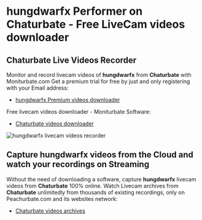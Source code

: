 # hungdwarfx Performer on Chaturbate - Free LiveCam videos downloader

## Chaturbate Live Videos Recorder

Monitor and record livecam videos of **hungdwarfx** from **Chaturbate** with Moniturbate.com
Get a premium trial for free by just and only registering with your Email address:
* [hungdwarfx Premium videos downloader](https://moniturbate.com/request-demo-licence-key.html)

Free livecam videos downloader - Moniturbate Software:
* [Chaturbate videos downloader](https://moniturbate.com/moniturbate-download-software.html)

![hungdwarfx livecam videos recorder](https://peachurnet.com/templates/moniturbate-software.png)


## Capture hungdwarfx videos from the Cloud and watch your recordings on Streaming

Without the need of downloading a software, capture **hungdwarfx** livecam videos from **Chaturbate** 100% online.
Watch Livecam archives from **Chaturbate** unlimitedly from thousands of existing recordings, only on Peachurbate.com and its websites network:
* [Chaturbate videos archives](https://peachurnet.com/)